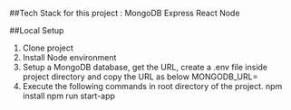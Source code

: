 ##Tech Stack for this project :
  MongoDB
  Express
  React
  Node

##Local Setup
1. Clone project
2. Install Node environment
3. Setup  a MongoDB database, get the URL, create a .env file inside project directory and copy the URL as below
      MONGODB_URL=<string url>
4. Execute the following commands in root directory of the project.
      npm install
      npm run start-app




